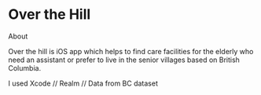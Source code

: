 # Over the Hill

About

Over the hill is iOS app which helps to find care facilities for the elderly who need an assistant or prefer to live in the senior villages based on British Columbia.

I used Xcode // Realm // Data from BC dataset
